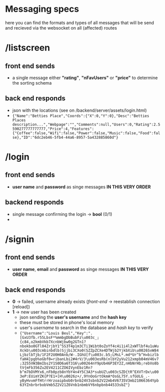 # Messaging specs 

here you can find the formats and types of all messages 
that will be send and recieved via the websocket on all (affected) routes  

# /listscreen 

## front end sends 
* a single message either **"rating"**, **"nFavUsers"** or **"price"** to determine the sorting schema

## back end responds

* json with the locations (see on /backend/server/assets/login.html)
* `{"Name":"Betties Place","Coords":{"X":0,"Y":0},"Desc":"Betties Places description...","Webpage":"","Comments":null,"Users":0,"Rating":2.5590277777777777,"Price":4,"Features":{"Coffee":false,"Wifi":false,"Power":false,"Music":false,"Food":false},"ID":"6dc2eb46-5fb4-44a6-8957-5a432885860d"}`

# /login 

## front end sends

* **user name** and **password** as singe messages **IN THIS VERY ORDER** 

## backend responds 

* single message confirming the login -> **bool** (0/1)
* 

# /signin

## front end sends

* **user name**, **email** and **password** as singe messages **IN THIS VERY ORDER** 

## back end responds 
* **0** -> failed, username already exists (*front-end* -> reestablish connection [reload])
* **1** -> new user has been created 
    * json sending the **user's username** and the **hash key** 
    * these must be stored in phone's local memory 
    * user's *username* to search in the database and *hash key* to verify
    * `{"Username":"Louis Beul","Key":".[GxU3fb.r55LbsF*%mmbgDbBubFz\u003c_;{c84,o2kmbVkb7XcnbWjbw0g2GTn1?nbokbo0GTl04ZrjbY1^SS3T4p1m3CTi1Wibt0oZoYf4c4i1i4l2xWTlbf4u1uWuXckb\u003cmbinbdlb)Sjjbi3CXo0(SZZpZCXe4DTWjb2YjkbXib\u0026SvW84LjbzlbTjb/1F2F2U0H0Anb/W-.IGhU[f\u003c.b5;LMsL*.md*Ur^b^H=bizlbfaH4}pgb%oGbf0=ribanLbi2#4rV/3\u003esRb(nlbY2yVu212xmpb04mV46v7;3255VW3BmIbs2Y1S0D6a6T316\u00264nY9pUb46P3EY2Z,nHbNrHb;rebVo8btV{mFb356Zu2EV4211CZO6IVynEbz1Rn?b^m7bDVMYx6,nFb0pzb8nYbY4n4Y5C3A3*subUZ\u003cSZD{tR^EXVTrDx\u003eP:EUimYZK{P?E1+[H\u0026z+/,9YnOoGrtOkmA*OsGL75Y.sfGULG_.-yByHvvmFfHtrrHrzoaipbob0rbnb24V3sbnb2V22mb4V6735V3mb21066364Ypb63YZnbrbrbobVmb5Z2V21Z6Vnb1nbmbVY6nbpbnb44533sbZ"}`
